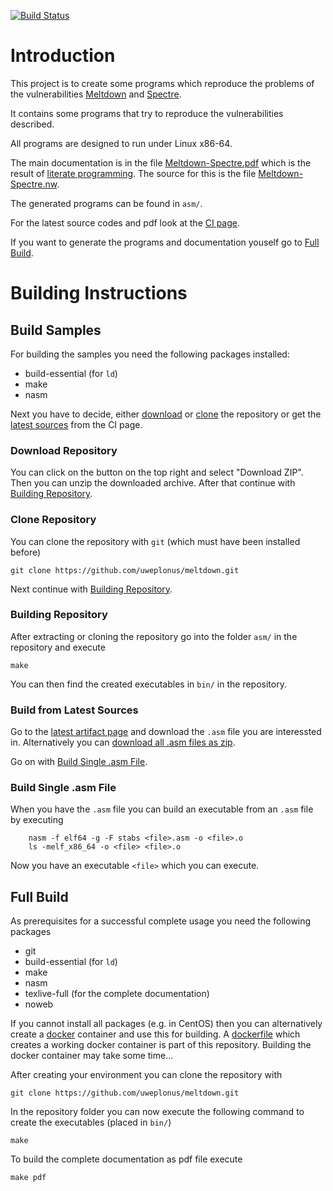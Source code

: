 [![Build Status](https://ci.sw4j.net/jenkins/buildStatus/icon?job=Assembly/Meltdown/master)](https://ci.sw4j.net/jenkins/job/Assembly/job/Meltdown/job/master/)

# Introduction

This project is to create some programs which reproduce the problems of the vulnerabilities
[Meltdown](https://meltdownattack.com/) and [Spectre](https://spectreattack.com/).

It contains some programs that try to reproduce the vulnerabilities described.

All programs are designed to run under Linux x86-64.

The main documentation is in the file
[Meltdown-Spectre.pdf](https://github.com/uweplonus/meltdown/blob/master/Meltdown-Spectre.pdf) which is the result of
[literate programming](https://en.wikipedia.org/wiki/Literate_programming). The source for this is the file
[Meltdown-Spectre.nw](https://github.com/uweplonus/meltdown/blob/master/Meltdown-Spectre.nw).

The generated programs can be found in `asm/`.

For the latest source codes and pdf look at the
[CI page](https://ci.sw4j.net/jenkins/job/Assembly/job/Meltdown/job/master/).

If you want to generate the programs and documentation youself go to
[Full Build](https://github.com/uweplonus/meltdown#full-build).

# Building Instructions

## Build Samples

For building the samples you need the following packages installed:

* build-essential (for `ld`)
* make
* nasm

Next you have to decide, either [download](https://github.com/uweplonus/meltdown#download-repository) or
[clone](https://github.com/uweplonus/meltdown#clone-repository) the repository or get the
[latest sources](https://github.com/uweplonus/meltdown#build-from-latest-sources) from the CI page.

### Download Repository

You can click on the button on the top right and select "Download ZIP". Then you can unzip the downloaded archive. After
that continue with [Building Repository](https://github.com/uweplonus/meltdown#building-repository).

### Clone Repository

You can clone the repository with `git` (which must have been installed before)

```
git clone https://github.com/uweplonus/meltdown.git
```

Next continue with [Building Repository](https://github.com/uweplonus/meltdown#building-repository).

### Building Repository

After extracting or cloning the repository go into the folder `asm/` in the repository and execute

```
make
```

You can then find the created executables in `bin/` in the repository.

### Build from Latest Sources

Go to the
[latest artifact page](https://ci.sw4j.net/jenkins/job/Assembly/job/Meltdown/job/master/lastSuccessfulBuild/artifact/asm/)
and download the `.asm` file you are interessted in. Alternatively you can
[download all .asm files as zip](https://ci.sw4j.net/jenkins/job/Assembly/job/Meltdown/job/master/lastSuccessfulBuild/artifact/asm/*zip*/asm.zip).

Go on with [Build Single .asm File](https://github.com/uweplonus/meltdown#build-single-asm-file).

### Build Single .asm File

When you have the `.asm` file you can build an executable from an `.asm` file by executing

```
	nasm -f elf64 -g -F stabs <file>.asm -o <file>.o
	ls -melf_x86_64 -o <file> <file>.o
```

Now you have an executable `<file>` which you can execute.

## Full Build

As prerequisites for a successful complete usage you need the following packages

* git
* build-essential (for `ld`)
* make
* nasm
* texlive-full (for the complete documentation)
* noweb

If you cannot install all packages (e.g. in CentOS) then you can alternatively create a [docker](https://docker.io)
container and use this for building. A [dockerfile](Dockerfile) which creates a working docker container is part of this
repository. Building the docker container may take some time...

After creating your environment you can clone the repository with

```
git clone https://github.com/uweplonus/meltdown.git
```

In the repository folder you can now execute the following command to create the executables (placed in `bin/`)

```
make
```

To build the complete documentation as pdf file execute

```
make pdf
```
